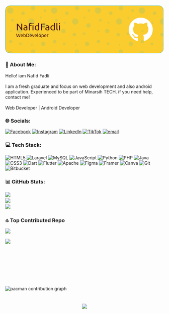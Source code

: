 ![profile](img/header.png)

<!--
**Napid23/Napid23** is a ✨ _special_ ✨ repository because its `README.md` (this file) appears on your GitHub profile.
-->

### 💫 About Me:
Hello! iam Nafid Fadli<br><br>I am a fresh graduate and focus on web development and also android application. Experienced to be part of Minarsih TECH. if you need help, contact me!<br><br>Web Developer | Android Developer


### 🌐 Socials:
[![Facebook](https://img.shields.io/badge/Facebook-%231877F2.svg?logo=Facebook&logoColor=white)](https://www.facebook.com/nafid.fadli.3) [![Instagram](https://img.shields.io/badge/Instagram-%23E4405F.svg?logo=Instagram&logoColor=white)](https://instagram.com/nafid.fdl) [![LinkedIn](https://img.shields.io/badge/LinkedIn-%230077B5.svg?logo=linkedin&logoColor=white)](https://www.linkedin.com/in/nafid-fadli-1445a1330) [![TikTok](https://img.shields.io/badge/TikTok-%23000000.svg?logo=TikTok&logoColor=white)](https://tiktok.com/@npd) [![email](https://img.shields.io/badge/Email-D14836?logo=gmail&logoColor=white)](mailto:nafidnofal@gmail.com) 

### 💻 Tech Stack:
![HTML5](https://img.shields.io/badge/html5-%23E34F26.svg?style=flat&logo=html5&logoColor=white) ![Laravel](https://img.shields.io/badge/laravel-%23FF2D20.svg?style=flat&logo=laravel&logoColor=white) ![MySQL](https://img.shields.io/badge/mysql-4479A1.svg?style=flat&logo=mysql&logoColor=white) ![JavaScript](https://img.shields.io/badge/javascript-%23323330.svg?style=flat&logo=javascript&logoColor=%23F7DF1E) ![Python](https://img.shields.io/badge/python-3670A0?style=flat&logo=python&logoColor=ffdd54) ![PHP](https://img.shields.io/badge/php-%23777BB4.svg?style=flat&logo=php&logoColor=white) ![Java](https://img.shields.io/badge/java-%23ED8B00.svg?style=flat&logo=openjdk&logoColor=white) ![CSS3](https://img.shields.io/badge/css3-%231572B6.svg?style=flat&logo=css3&logoColor=white) ![Dart](https://img.shields.io/badge/dart-%230175C2.svg?style=flat&logo=dart&logoColor=white) ![Flutter](https://img.shields.io/badge/Flutter-%2302569B.svg?style=flat&logo=Flutter&logoColor=white) ![Apache](https://img.shields.io/badge/apache-%23D42029.svg?style=flat&logo=apache&logoColor=white) ![Figma](https://img.shields.io/badge/figma-%23F24E1E.svg?style=flat&logo=figma&logoColor=white) ![Framer](https://img.shields.io/badge/Framer-black?style=flat&logo=framer&logoColor=blue) ![Canva](https://img.shields.io/badge/Canva-%2300C4CC.svg?style=flat&logo=Canva&logoColor=white) ![Git](https://img.shields.io/badge/git-%23F05033.svg?style=flat&logo=git&logoColor=white) ![Bitbucket](https://img.shields.io/badge/bitbucket-%230047B3.svg?style=flat&logo=bitbucket&logoColor=white)
### 📊 GitHub Stats:
![](https://github-readme-stats.vercel.app/api?username=Napid23&theme=synthwave&hide_border=true&include_all_commits=true&count_private=true)<br/>
![](https://nirzak-streak-stats.vercel.app/?user=Napid23&theme=synthwave&hide_border=true)<br/>
![](https://github-readme-stats.vercel.app/api/top-langs/?username=Napid23&theme=synthwave&hide_border=true&include_all_commits=true&count_private=true&layout=compact)

### 🔝 Top Contributed Repo
![](https://github-contributor-stats.vercel.app/api?username=Napid23&limit=5&theme=synthwave&combine_all_yearly_contributions=true)



<img align="left" height="150" src="https://user-images.githubusercontent.com/74038190/216120986-f2752ca9-fe82-4aa3-befe-0a58db010d85.png"  />


###

<br clear="both">

<picture>
  <source media="(prefers-color-scheme: dark)" srcset="https://raw.githubusercontent.com/Napid23/Napid23/output/pacman-contribution-graph-dark.svg">
  <source media="(prefers-color-scheme: light)" srcset="https://raw.githubusercontent.com/Napid23/Napid23/output/pacman-contribution-graph.svg">
  <img alt="pacman contribution graph" src="https://raw.githubusercontent.com/Napid23/Napid23/output/pacman-contribution-graph.svg">
</picture>

###

<br clear="both">

<div align="center">
  <img src="https://visitor-badge.laobi.icu/badge?page_id=Napid23.Napid23&left_color=darkslateblue"  />
</div>

###